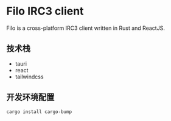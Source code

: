 # Filo IRC3 client 

Filo is a cross-platform IRC3 client written in Rust and ReactJS.

## 技术栈

- tauri
- react
- tailwindcss

## 开发环境配置

```bash
cargo install cargo-bump
```
